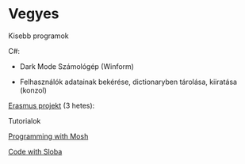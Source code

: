 # Vegyes

Kisebb programok

C#:

- Dark Mode Számológép (Winform)

- Felhasználók adatainak bekérése, dictionaryben tárolása, kiiratása (konzol)

[Erasmus projekt](https://github.com/TGPGamez/The-Solar-System) (3 hetes): 

Tutorialok

[Programming with Mosh](https://www.youtube.com/watch?v=eIrMbAQSU34)

[Code with Sloba](https://www.youtube.com/watch?v=AAu8bjj6-UI)

